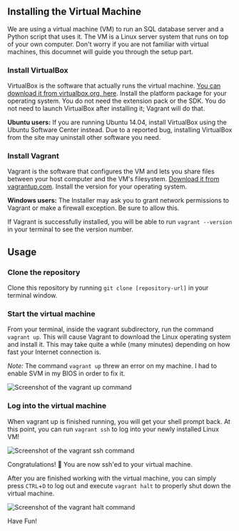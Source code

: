 ## Installing the Virtual Machine
We are using a virtual machine (VM) to run an SQL database server and a Python script that uses it. The VM is a Linux server system that runs on top of your own computer. Don't worry if you are not familiar with virtual machines, this documnet will guide you through the setup part.

### Install VirtualBox
VirtualBox is the software that actually runs the virtual machine. [You can download it from virtualbox.org, here](https://www.virtualbox.org/wiki/Downloads). Install the platform package for your operating system. You do not need the extension pack or the SDK. You do not need to launch VirtualBox after installing it; Vagrant will do that.

**Ubuntu users:** If you are running Ubuntu 14.04, install VirtualBox using the Ubuntu Software Center instead. Due to a reported bug, installing VirtualBox from the site may uninstall other software you need.

### Install Vagrant
Vagrant is the software that configures the VM and lets you share files between your host computer and the VM's filesystem. [Download it from vagrantup.com](https://www.vagrantup.com/downloads.html). Install the version for your operating system.

**Windows users:** The Installer may ask you to grant network permissions to Vagrant or make a firewall exception. Be sure to allow this.

If Vagrant is successfully installed, you will be able to run `vagrant --version`
in your terminal to see the version number.

## Usage

### Clone the repository
Clone this repository by running ``git clone [repository-url]`` in your terminal window.

### Start the virtual machine
From your terminal, inside the vagrant subdirectory, run the command `vagrant up`. This will cause Vagrant to download the Linux operating system and install it. This may take quite a while (many minutes) depending on how fast your Internet connection is.

*Note:* The command ``vagrant up`` threw an error on my machine. I had to enable SVM in my BIOS in order to fix it.

![Screenshot of the vagrant up command](https://github.com/michi1992/SQLAlchemy-intro/blob/master/images_for_readme/varant_up.png)

### Log into the virtual machine

When vagrant up is finished running, you will get your shell prompt back. At this point, you can run `vagrant ssh` to log into your newly installed Linux VM!

![Screenshot of the vagrant ssh command](https://github.com/michi1992/SQLAlchemy-intro/blob/master/images_for_readme/vagrant_ssh.png)

Congratulations! 🙌 You are now ssh'ed to your virtual machine.

After you are finished working with the virtual machine, you can simply press ``CTRL``+``D`` to log out and execute ``vagrant halt`` to properly shut down the virtual machine. 

![Screenshot of the vagrant halt command](https://github.com/michi1992/SQLAlchemy-intro/blob/master/images_for_readme/vagrant_halt.png)

Have Fun! 

